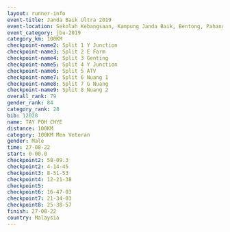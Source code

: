 ```yaml
---
layout: runner-info 
event-title: Janda Baik Ultra 2019
event-location: Sekolah Kebangsaan, Kampung Janda Baik, Bentong, Pahang, Malaysia
event_category: jbu-2019 
category_km: 100KM 
checkpoint-name2: Split 1 Y Junction  
checkpoint-name3: Split 2 E Farm  
checkpoint-name4: Split 3 Genting  
checkpoint-name5: Split 4 Y Junction 
checkpoint-name6: Split 5 ATV 
checkpoint-name7: Split 6 Nuang 1 
checkpoint-name8: Split 7 G Nuang 
checkpoint-name9: Split 8 Nuang 2 
overall_rank: 79
gender_rank: 84
category_rank: 28
bib: 12028
name: TAY POH CHYE
distance: 100KM
category: 100KM Men Veteran
gender: Male
time: 27-08-22
start: 0-00.0
checkpoint2: 58-09.3
checkpoint2: 4-14-45
checkpoint3: 8-51-53
checkpoint4: 12-21-38
checkpoint5: 
checkpoint6: 16-47-03
checkpoint7: 21-34-03
checkpoint8: 25-38-57
finish: 27-08-22
country: Malaysia
---
```

